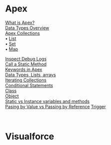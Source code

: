 # Apex

[What is Apex?](https://github.com/Klosmi/salesforce/blob/main/Apex.md#what-is-apex)      
[Data Types Overview](https://github.com/Klosmi/salesforce/blob/main/Apex.md#data-types-overview)  
[Apex Collections](https://github.com/Klosmi/salesforce/blob/main/Apex.md#apex-collections)      
  • [List](https://github.com/Klosmi/salesforce/blob/main/Apex.md#list)    
  • [Set](https://github.com/Klosmi/salesforce/blob/main/Apex.md#sets)   
  • [Map](https://github.com/Klosmi/salesforce/blob/main/Apex.md#map)    

[Inspect Debug Logs](https://github.com/Klosmi/salesforce/blob/main/Apex.md#inspect-debug-logs)     
[Call a Static Method](https://github.com/Klosmi/salesforce/blob/main/Apex.md#call-a-static-method)     
[Keywords in Apex](https://github.com/Klosmi/salesforce/blob/main/Apex.md#keywords-in-apex)    
[Data Types, Lists, arrays](https://github.com/Klosmi/salesforce/blob/main/Apex.md#data-types-lists-arrays)      
[Iterating Collections](https://github.com/Klosmi/salesforce/blob/main/Apex.md#iterating-)      
[Conditional Statements](https://github.com/Klosmi/salesforce/blob/main/Apex.md#conditional-statements)     
[Class](https://github.com/Klosmi/salesforce/blob/main/Apex.md#apex-classes)    
[Object](https://github.com/Klosmi/salesforce/blob/main/Apex.md#object)    
[Static vs Instance variables and methods](https://github.com/Klosmi/salesforce/blob/main/Apex.md#methods)    
[Pasing by Value vs Passing by Reference](https://github.com/Klosmi/salesforce/blob/main/Apex.md#static-vs-instance-variables-and-methods)
[Trigger](https://github.com/Klosmi/salesforce/blob/main/Apex.md#trigger)

<br>

# Visualforce
